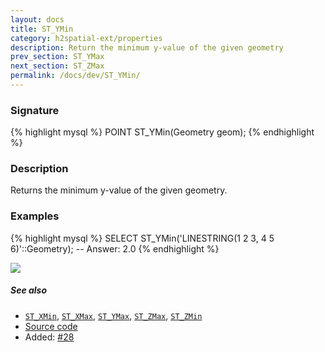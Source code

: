 ```yaml
---
layout: docs
title: ST_YMin
category: h2spatial-ext/properties
description: Return the minimum y-value of the given geometry
prev_section: ST_YMax
next_section: ST_ZMax
permalink: /docs/dev/ST_YMin/
---
```


### Signature

{% highlight mysql %}
POINT ST_YMin(Geometry geom);
{% endhighlight %}

### Description

Returns the minimum y-value of the given geometry.

### Examples

{% highlight mysql %}
SELECT ST_YMin('LINESTRING(1 2 3, 4 5 6)'::Geometry);
-- Answer:    2.0
{% endhighlight %}

<img class="displayed" src="../ST_YMin.png"/>

##### See also

* [`ST_XMin`](../ST_XMin), [`ST_XMax`](../ST_XMax), [`ST_YMax`](../ST_YMax), [`ST_ZMax`](../ST_ZMax), [`ST_ZMin`](../ST_ZMin)
* <a href="https://github.com/irstv/H2GIS/blob/master/h2spatial-ext/src/main/java/org/h2gis/h2spatialext/function/spatial/properties/ST_YMin.java" target="_blank">Source code</a>
* Added: <a href="https://github.com/irstv/H2GIS/pull/28" target="_blank">#28</a>
